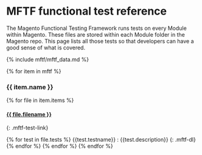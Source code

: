 <style>
.mftf-dl {
  margin-bottom: 2.5em;
}
dl dt{
  font-weight:400;
}

</style>

# MFTF functional test reference

The Magento Functional Testing Framework runs tests on every Module within Magento. These files are stored within each Module folder in the Magento repo.
This page lists all those tests so that developers can have a good sense of what is covered.

{% include mftf/mftf_data.md %}

{% for item in mftf %}

### {{ item.name }} 
{% for file in item.items %}
#### [{{ file.filename }}]({{file.repo}})
{: .mftf-test-link}

{% for test in file.tests %}
{{test.testname}}
  : {{test.description}}
{: .mftf-dl}
{% endfor %}
{% endfor %}
{% endfor %}